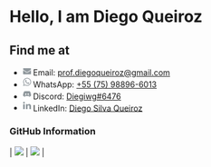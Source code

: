 # Hello, I am Diego Queiroz

## Find me at

- <img src="assets/envelope.svg" width="14" /> Email: [prof.diegoqueiroz@gmail.com](mailto:prof.diegoqueiroz@gmail.com)
- <img src="assets/whatsapp.svg" width="14" /> WhatsApp: [+55 (75) 98896-6013](https://wa.me/5575988966013)
- <img src="assets/discord.svg" width="14" /> Discord: [Diegiwg#6476](#Discord)
- <img src="assets/linkedin.svg" width="14" /> LinkedIn: [Diego Silva Queiroz](https://www.linkedin.com/in/diego-silva-queiroz)

### GitHub Information

| <img src="https://github-readme-stats.vercel.app/api?username=Diegiwg&theme=transparent&count_private=true&show_icons=true&title_color=8F979C&text_color=8F979C&icon_color=8F979C&hide_border=true" width="380" /> | <img src="https://streak-stats.demolab.com?user=Diegiwg&mode=weekly&theme=transparent&hide_border=true&stroke=8F979C&ring=8F979C&fire=8F979C&currStreakNum=8F979C&sideNums=8F979C&currStreakLabel=8F979C&sideLabels=8F979C&dates=8F979C&card_height=200" width="380" /> |
